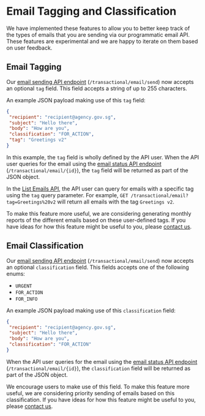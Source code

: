 # Email Tagging and Classification

We have implemented these features to allow you to better keep track of the types of emails that you are sending via our programmatic email API. These features are experimental and we are happy to iterate on them based on user feedback.

## Email Tagging

Our [email sending API endpoint](./) (`/transactional/email/send`) now accepts an optional `tag` field. This field accepts a string of up to 255 characters.

An example JSON payload making use of this `tag` field:

```JSON
{
 "recipient": "recipient@agency.gov.sg",
 "subject": "Hello there",
 "body": "How are you",
 "classification": "FOR_ACTION",
 "tag": "Greetings v2"
}
```

In this example, the `tag` field is wholly defined by the API user. When the API user queries for the email using the [email status API endpoint](../get-email-by-id-api.md) (`/transactional/email/{id}`), the `tag` field will be returned as part of the JSON object.

In the [List Emails API](../list-emails-api.md), the API user can query for emails with a specific tag using the `tag` query parameter. For example, `GET /transactional/email?tag=Greetings%20v2` will return all emails with the tag `Greetings v2`.

To make this feature more useful, we are considering generating monthly reports of the different emails based on these user-defined tags. If you have ideas for how this feature might be useful to you, please [contact us](https://go.gov.sg/postman-contact-us).

## Email Classification

Our [email sending API endpoint](./) (`/transactional/email/send`) now accepts an optional `classification` field. This fields accepts one of the following enums:

* `URGENT`
* `FOR_ACTION`
* `FOR_INFO`

An example JSON payload making use of this `classification` field:

```JSON
{
 "recipient": "recipient@agency.gov.sg",
 "subject": "Hello there",
 "body": "How are you",
 "classification": "FOR_ACTION"
}
```

When the API user queries for the email using the [email status API endpoint](../get-email-by-id-api.md) (`/transactional/email/{id}`), the `classification` field will be returned as part of the JSON object.

We encourage users to make use of this field. To make this feature more useful, we are considering priority sending of emails based on this classification. If you have ideas for how this feature might be useful to you, please [contact us](https://go.gov.sg/postman-contact-us).
